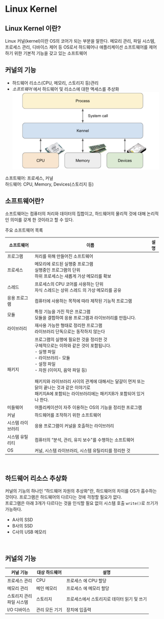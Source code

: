 # Linux Kernel

## Linux Kernel 이란?
Linux 커널(kernel)이란 OS의 코어가 되는 부분을 말한다. 메모리 관리, 파일 시스템, 프로세스 관리, 디바이스 제어 등 OS로서 하드웨어나 애플리케이션 소프트웨어를 제어하기 위한 기본적 기능을 갖고 있는 소프트웨어

## 커널의 기능
 * 하드웨어 리소스(CPU, 메모리, 스토리지 등)관리
 * *소프트웨어* 에서 하드웨어 및 리소스에 대한 액세스를 추상화
 ![](./img/kernel.png)

소프트웨어: 프로세스, 커널  
하드웨어: CPU, Memory, Devices(스토리지 등)

## 소프트웨어란?
소프트웨어는 컴퓨터의 처리와 데이터의 집합이고, 하드웨어의 물리적 것에 대해 논리적인 의미를 갖게 한 것이라고 할 수 있다.

주요 소프트웨어 목록
<table>
<thead>
<tr>
	<th>
		소프트웨어
	</th>
	<th>
		이름
	</th>
	<th>
		설명
	</th>
</tr>
</thead>
<tbody>
<tr>
	<td>
		프로그램
	</td>
	<td>
		처리를 위해 만들어진 소프트웨어
	</td>
	<td>
	</td>
</tr>
<tr>
	<td>
		프로세스
	</td>
	<td>
		메모리에 로드된 실행중 프로그램<br>
		실행중인 프로그램의 단위<br>
		하위 프로세스는 새롭게 가상 메모리를 확보
	</td>
	<td>
	</td>
</tr>
<tr>
	<td>
		스레드
	</td>
	<td>
		프로세스의 CPU 코어를 사용하는 단위<br>
		자식 스레드는 상위 스레드 의 가상 메모리를 공유
	</td>
	<td>
	</td>
</tr>
<tr>
	<td>
		응용 프로그램
	</td>
	<td>
		컴퓨터에 사용하는 목적에 따라 제작된 기능적 프로그램
	</td>
	<td>
	</td>
</tr>
<tr>
	<td>
		모듈
	</td>
	<td>
		특정 기능을 가진 작은 프로그램<br>
		모듈을 결합하여 응용 프로그램과 라이브러리를 만듭니다.
	</td>
	<td>
	</td>
</tr>
<tr>
	<td>
		라이브러리
	</td>
	<td>
		재사용 가능한 형태로 정리한 프로그램<br>
		라이브러리 단독으로는 동작하지 않는다
	</td>
	<td>
	</td>
</tr>
<tr>
	<td>
		패키지
	</td>
	<td>
		프로그램의 실행에 필요한 것을 정리한 것<br>
		구체적으로는 이하와 같은 것이 포함됩니다.<br>
		- 실행 파일<br>
		- 라이브러리- 모듈<br>
		- 설정 파일<br>
		- 자원 (이미지, 음악 파일 등)<br>
		<br>
		패키지와 라이브러리 사이의 관계에 대해서는 달걀이 먼저 또는 닭이 끝나는 것과 같은 이야기로<br>
		패키지A에 포함되는 라이브러리에는 패키지B가 포함되어 있거나 한다.
	</td>
	<td>
	</td>
</tr>
<tr>
	<td>
		미들웨어
	</td>
	<td>
		어플리케이션이 자주 이용하는 OS의 기능을 정리한 프로그램
	</td>
	<td>
	</td>
</tr>
<tr>
	<td>
		커널
	</td>
	<td>
		하드웨어를 조작하기 위한 소프트웨어
	</td>
	<td>
	</td>
</tr>
<tr>
	<td>
		시스템 라이브러리
	</td>
	<td>
		응용 프로그램이 커널을 호출하는 라이브러리
	</td>
	<td>
	</td>
</tr>
<tr>
	<td>
		시스템 유틸리티
	</td>
	<td>
		컴퓨터의 &ldquo;분석, 관리, 유지 보수&quot;를 수행하는 소프트웨어
	</td>
	<td>
	</td>
</tr>
<tr>
	<td>
		OS
	</td>
	<td>
		커널, 시스템 라이브러리, 시스템 유틸리티를 정리한 것
	</td>
	<td>
	</td>
</tr>
</tbody>
</table>
</br>

## 하드웨어 리소스 추상화
커널의 기능의 하나인 &ldquo;하드웨어 자원의 추상화&quot;란, 하드웨어의 차이를 OS가 흡수하는 것이다.
프로그램은 하드웨어의 다르다는 것에 걱정할 필요가 없다.  
프로그램은 아래 3개가 다르다는 것을 인식할 필요 없이 시스템 호출 <code>write()</code>로 쓰기가 가능하다.
* A사의 SSD
* B사의 SSD
* C사의 USB 메모리

</br>

## 커널의 기능

<table>
<thead>
<tr>
	<th>
		커널 기능
	</th>
	<th>
		대상 하드웨어
	</th>
	<th>
		설명
	</th>
</tr>
</thead>
<tbody>
<tr>
	<td>
		프로세스 관리
	</td>
	<td>
		CPU
	</td>
	<td>
		프로세스 에 CPU 할당
	</td>
</tr>
<tr>
	<td>
		메모리 관리
	</td>
	<td>
		메인 메모리
	</td>
	<td>
		프로세스 에 메모리 할당
	</td>
</tr>
<tr>
	<td>
		스토리지 관리<br>
		파일 시스템
	</td>
	<td>
		스토리지
	</td>
	<td>
		프로세스에서 스토리지로 데이터 읽기 및 쓰기
	</td>
</tr>
<tr>
	<td>
		I/O 디바이스
	</td>
	<td>
		관리 모든 기기
	</td>
	<td>
		장치에 입출력
	</td>
</tr>
</tbody>
</table>